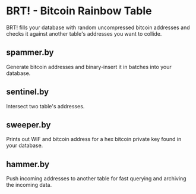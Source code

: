 # BRT! - Bitcoin Rainbow Table

BRT! fills your database with random uncompressed bitcoin addresses and checks it against another table's addresses you want to collide.

## spammer.by
Generate bitcoin addresses and binary-insert it in batches into your database.

## sentinel.by
Intersect two table's addresses.

## sweeper.by
Prints out WIF and bitcoin address for a hex bitcoin private key found in your database.

## hammer.by
Push incoming addresses to another table for fast querying and archiving the incoming data.
